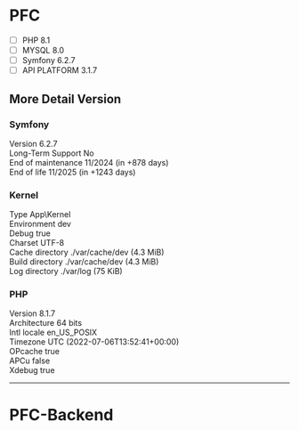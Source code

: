 # PFC

- [ ] PHP 8.1
- [ ] MYSQL 8.0
- [ ] Symfony 6.2.7
- [ ] API PLATFORM 3.1.7

## More Detail Version 
### Symfony
 
Version              6.2.7                            
Long-Term Support    No                              
End of maintenance   11/2024 (in +878 days)           
End of life          11/2025 (in +1243 days)
 
### Kernel
 
Type                 App\Kernel                       
Environment          dev                              
Debug                true                             
Charset              UTF-8                            
Cache directory      ./var/cache/dev (4.3 MiB)        
Build directory      ./var/cache/dev (4.3 MiB)        
Log directory        ./var/log (75 KiB)
 
### PHP
 
Version              8.1.7                            
Architecture         64 bits                          
Intl locale          en_US_POSIX                      
Timezone             UTC (2022-07-06T13:52:41+00:00)  
OPcache              true                             
APCu                 false                            
Xdebug               true
 -------------------- --------------------------------- 
# PFC-Backend

